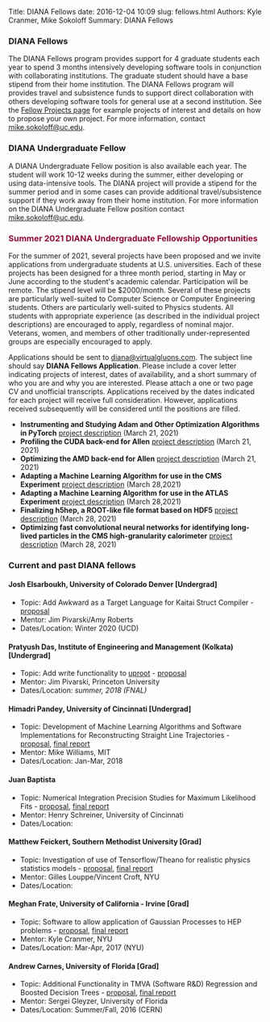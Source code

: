 Title: DIANA Fellows
date: 2016-12-04 10:09
slug: fellows.html
Authors: Kyle Cranmer, Mike Sokoloff 
Summary: DIANA Fellows

### DIANA Fellows

The DIANA Fellows program provides support for 4 graduate students each year to spend 3 months intensively developing software tools in conjunction with collaborating institutions. The graduate student should have a base stipend from their home institution. The DIANA Fellows program will provides travel and subsistence funds to support direct collaboration with others developing software tools for general use at a second institution. See the [Fellow Projects page](fellowprojects.html) for example projects of interest and details on how to propose your own project. For more information, contact [mike.sokoloff@uc.edu](mike.sokoloff@uc.edu).

### DIANA Undergraduate Fellow

A DIANA Undergraduate Fellow position is also available each year. The student will work 10-12 weeks during the summer, either developing or using data-intensive tools. The DIANA project will provide a stipend for the summer period and in some cases can provide additional travel/subsistence support if they work away from their home institution. For more information on the DIANA Undergraduate Fellow position contact [mike.sokoloff@uc.edu](mike.sokoloff@uc.edu). 

### <span style="color:rgb(144,12,63)"> **Summer 2021 DIANA Undergraduate Fellowship Opportunities**</span>
For the summer of 2021, several projects have been proposed and we invite
applications from undergraduate students at U.S. universities.
Each of these projects has been designed for a three month period, starting
in May or June according to the student's academic calendar.
Participation will be remote.
The stipend level will be $2000/month.
Several of these projects are particularly well-suited to Computer Science
or Computer Engineering students.
Others are  particularly well-suited to Physics students.
All students with appropriate experience (as described in the individual project descriptions) are encouraged to apply,
regardless of nominal major.
Veterans, women, and members of other traditionally under-represented
groups are especially encouraged to apply.


Applications should be sent to <diana@virtualgluons.com>.
The subject line should say **DIANA Fellows Application**.
Please include a cover letter indicating projects of interest,
dates of availability, and a short summary of who you are and why you are interested.
Please attach a one or two page CV and unofficial transcripts.
Applications received by the dates indicated for each project
will receive full consideration.
However, applications received subsequently will be considered
until the positions are filled.

* **Instrumenting and Studying Adam and Other Optimization Algorithms in PyTorch** [project description](/downloads/optimization.pdf)  (March 21, 2021)
* **Profiling the CUDA back-end for Allen** [project description](/downloads/Allen_profiling.pdf) (March 21, 2021)
* **Optimizing the AMD back-end for Allen** [project description](/downloads/Allen_AMD.pdf) (March 21, 2021)
* **Adapting a Machine Learning Algorithm for use in the CMS Experiment** [project description](/downloads/vertexing_cms.pdf) (March 28,2021)
* **Adapting a Machine Learning Algorithm for use in the ATLAS Experiment** [project description](/downloads/vertexing_atlas.pdf) (March 28,2021)
* **Finalizing h5hep, a ROOT-like file format based on HDF5** [project description](\downloads/bellis_diana_hep_undergrad_fellowship_2021_v2.pdf) (March 28, 2021)
* **Optimizing fast convolutional neural networks for identifying long-lived particles in the CMS high-granularity calorimeter** [project description](\downloads/llp.pdf) (March 28, 2021)

### Current and past DIANA fellows

#### Josh Elsarboukh, University of Colorado Denver [Undergrad]
  * Topic: Add Awkward as a Target Language for Kaitai Struct Compiler - [proposal](/downloads/2019-diana-fellow-proposal-josh-elsarboukh.pdf)
  * Mentor: Jim Pivarski/Amy Roberts
  * Dates/Location: Winter 2020 (UCD)

#### Pratyush Das, Institute of Engineering and Management (Kolkata) [Undergrad]
  * Topic: Add write functionality to [uproot](https://github.com/scikit-hep/uproot) - [proposal](/downloads/2018-diana-fellow-proposal-pratyush-das.pdf)
  * Mentor: Jim Pivarski, Princeton University
  * Dates/Location: *summer, 2018 (FNAL)*

#### Himadri Pandey, University of Cincinnati [Undergrad]
  * Topic: Development of Machine Learning Algorithms and Software Implementations for Reconstructing Straight Line Trajectories - [proposal](/downloads/2017-diana-fellow-proposal-himadri-pandey.pdf), [final report]()
  * Mentor: Mike Williams, MIT
  * Dates/Location: Jan-Mar, 2018 

#### Juan Baptista 
  * Topic: Numerical Integration Precision Studies for Maximum Likelihood Fits - [proposal](/downloads/2018-diana-fellow-proposal-juan-baptista.pdf), [final report]()
  * Mentor: Henry Schreiner, University of Cincinnati
  * Dates/Location:

#### Matthew Feickert, Southern Methodist University [Grad]
  * Topic: Investigation of use of Tensorflow/Theano for realistic physics statistics models - [proposal](/downloads/2017-diana-fellow-proposal-matthew-feickert.pdf), [final report]()
  * Mentor: Gilles Louppe/Vincent Croft, NYU
  * Dates/Location:

#### Meghan Frate, University of California - Irvine [Grad]
  * Topic: Software to allow application of Gaussian Processes to HEP problems - [proposal](/downloads/2017-diana-fellow-proposal-meghan-frate.pdf), [final report]()
  * Mentor: Kyle Cranmer, NYU
  * Dates/Location: Mar-Apr, 2017 (NYU)

#### Andrew Carnes, University of Florida [Grad]
  * Topic: Additional Functionality in TMVA (Software R&D) Regression and Boosted Decision Trees - [proposal](/downloads/2016-diana-fellow-proposal-andrew-carnes.pdf), [final report]()
  * Mentor: Sergei Gleyzer, University of Florida
  * Dates/Location: Summer/Fall, 2016 (CERN)



